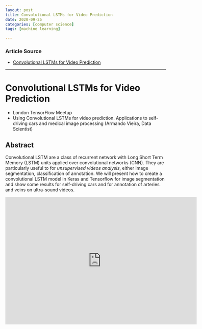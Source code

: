 ```yaml
---
layout: post
title: Convolutional LSTMs for Video Prediction
date: 2020-09-25
categories: [computer science]
tags: [machine learning]

---
```


### Article Source
* [Convolutional LSTMs for Video Prediction](https://www.youtube.com/watch?v=MjFpgyWH-pk)

----

# Convolutional LSTMs for Video Prediction

* London TensorFlow Meetup
* Using Convolutional LSTMs for video prediction. Applications to self-driving cars and medical image processing (Armando Vieira, Data Scientist)

## Abstract

Convolutional LSTM are a class of recurrent network with Long Short Term Memory (LSTM) units applied over convolutional networks (CNN). They are particularly useful to for *unsupervised videos analysis*, either image segmentation, classification of annotation.
We will present how to create a convolutional LSTM model in Keras and Tensorflow for image segmentation and show some results for self-driving cars and for annotation of arteries and veins on ultra-sound videos.

<iframe width="600" height="400" src="https://www.youtube.com/embed/MjFpgyWH-pk" frameborder="0" allow="accelerometer; autoplay; clipboard-write; encrypted-media; gyroscope; picture-in-picture" allowfullscreen></iframe>